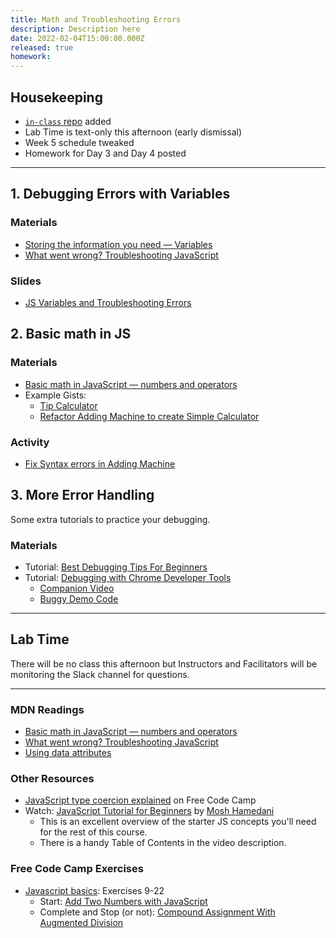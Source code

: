 ```yaml
---
title: Math and Troubleshooting Errors
description: Description here
date: 2022-02-04T15:00:00.000Z
released: true
homework: 
---
```


## Housekeeping
- [`in-class` repo](https://github.com/sait-wbdv/in-class-w22) added
- Lab Time is text-only this afternoon (early dismissal)
- Week 5 schedule tweaked
- Homework for Day 3 and Day 4 posted

---

## 1. Debugging Errors with Variables
### Materials
- [Storing the information you need — Variables](https://developer.mozilla.org/en-US/docs/Learn/JavaScript/First_steps/Variables)
- [What went wrong? Troubleshooting JavaScript](https://developer.mozilla.org/en-US/docs/Learn/JavaScript/First_steps/What_went_wrong)

### Slides
- [JS Variables and Troubleshooting Errors](https://sait-wbdv.github.io/slides/w22/cpnt262/js-errors.html)

## 2. Basic math in JS
### Materials
- [Basic math in JavaScript — numbers and operators](https://developer.mozilla.org/en-US/docs/Learn/JavaScript/First_steps/Math)
- Example Gists: 
    - [Tip Calculator](https://gist.github.com/acidtone/5c13ec3ff2ea53b7f75ae3692ca944d1)
    - [Refactor Adding Machine to create Simple Calculator](https://gist.github.com/acidtone/fb9d28505944280f548ad6dde0890102)

### Activity
- [Fix Syntax errors in Adding Machine](https://gist.github.com/acidtone/b4ceaf48115f553c4845b9fb86ad2bb2)

## 3. More Error Handling
Some extra tutorials to practice your debugging.

### Materials
- Tutorial: [Best Debugging Tips For Beginners](https://www.youtube.com/watch?v=gaminoBsQx0)
- Tutorial: [Debugging with Chrome Developer Tools](https://developer.chrome.com/docs/devtools/javascript/)
    - [Companion Video](https://www.youtube.com/watch?v=H0XScE08hy8)
    - [Buggy Demo Code](https://googlechrome.github.io/devtools-samples/debug-js/get-started)

---

## Lab Time
There will be no class this afternoon but Instructors and Facilitators will be monitoring the Slack channel for questions.

---

<home-work :home-work="homework">

### MDN Readings
- [Basic math in JavaScript — numbers and operators](https://developer.mozilla.org/en-US/docs/Learn/JavaScript/First_steps/Math)
- [What went wrong? Troubleshooting JavaScript](https://developer.mozilla.org/en-US/docs/Learn/JavaScript/First_steps/What_went_wrong)
- [Using data attributes](https://developer.mozilla.org/en-US/docs/Learn/HTML/Howto/Use_data_attributes)

### Other Resources
- [JavaScript type coercion explained](https://www.freecodecamp.org/news/js-type-coercion-explained-27ba3d9a2839/) on Free Code Camp
- Watch: [JavaScript Tutorial for Beginners](https://youtu.be/W6NZfCO5SIk) by [Mosh Hamedani](https://codewithmosh.com/)
    - This is an excellent overview of the starter JS concepts you'll need for the rest of this course.
    - There is a handy Table of Contents in the video description. 


### Free Code Camp Exercises
- [Javascript basics](https://www.freecodecamp.org/learn/javascript-algorithms-and-data-structures/#basic-javascript): Exercises 9-22
    - Start: [Add Two Numbers with JavaScript](https://www.freecodecamp.org/learn/javascript-algorithms-and-data-structures/basic-javascript/add-two-numbers-with-javascript)
    - Complete and Stop (or not): [Compound Assignment With Augmented Division](https://www.freecodecamp.org/learn/javascript-algorithms-and-data-structures/basic-javascript/compound-assignment-with-augmented-division)

</home-work>
